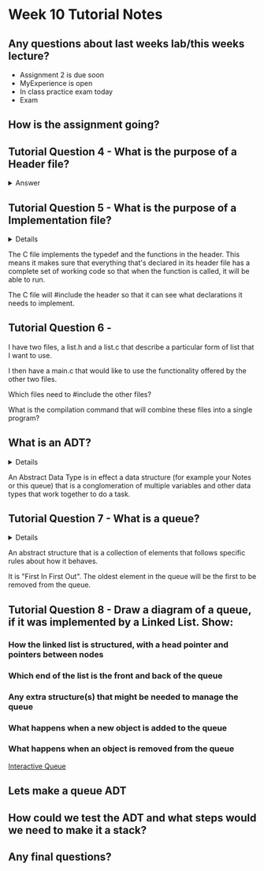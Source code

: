 # Week 10 Tutorial Notes

## Any questions about last weeks lab/this weeks lecture?

* Assignment 2 is due soon
* MyExperience is open
* In class practice exam today
* Exam

## How is the assignment going?

## Tutorial Question 4 - What is the purpose of a Header file?

<details>
<summary>Answer</summary>

The header file contains the typedefs, function declarations and defines for a particular Abstract Data Type (doesn't always have to be an 
ADT, a header can just be functionality that is available in a separate file, but in this course, we've only seen ADTs in this format).

The header contains just enough information to be able to use the typedef struct pointer and functions, but nothing more. So no unsafe access to data, but easy to read access to the functions.

</details>

## Tutorial Question 5 - What is the purpose of a Implementation file?

<summary>
<details>Answer</details>

The C file implements the typedef and the functions in the header.
This means it makes sure that everything that's declared in its header file has a complete set of working code so that when the function is called, it will be able to run.

The C file will #include the header so that it can see what declarations it needs to implement.

</summary>

## Tutorial Question 6 - 

I have two files, a list.h and a list.c that describe a particular form of list that I want to use.

I then have a main.c that would like to use the functionality offered by the other two files.

Which files need to #include the other files?

What is the compilation command that will combine these files into a single program?

## What is an ADT?

<summary>
<details>Answer</details>

An Abstract Data Type is in effect a data structure (for example your Notes or this queue) that is a conglomeration of multiple variables and other data types that work together to do a task.

</summary>

## Tutorial Question 7 - What is a queue?

<summary>
<details>Answer</details>

An abstract structure that is a collection of elements that follows specific rules about how it behaves.

It is "First In First Out". The oldest element in the queue will be the first to be removed from the queue.

</summary>

## Tutorial Question 8 - Draw a diagram of a queue, if it was implemented by a Linked List. Show:

### How the linked list is structured, with a head pointer and pointers between nodes
### Which end of the list is the front and back of the queue
### Any extra structure(s) that might be needed to manage the queue
### What happens when a new object is added to the queue
### What happens when an object is removed from the queue

[Interactive Queue](https://www.cs.usfca.edu/~galles/visualization/QueueLL.html)

## Lets make a queue ADT

## How could we test the ADT and what steps would we need to make it a stack?

## Any final questions?